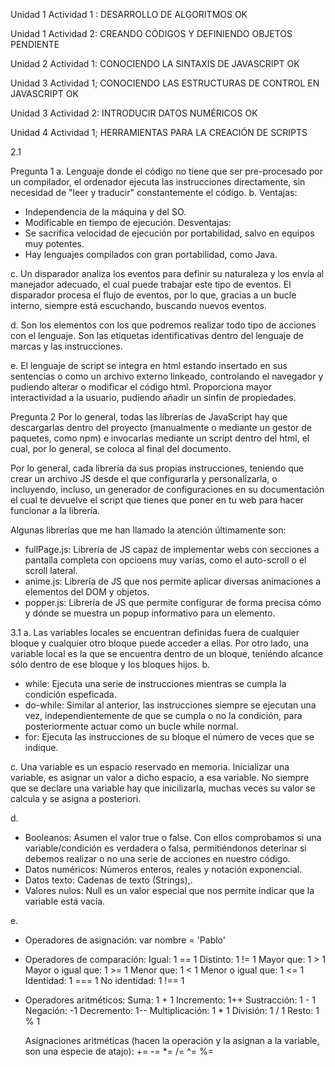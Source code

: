 Unidad 1 Actividad 1 : DESARROLLO DE ALGORITMOS OK

Unidad 1 Actividad 2: CREANDO CÓDIGOS Y DEFINIENDO OBJETOS PENDIENTE

Unidad 2 Actividad 1: CONOCIENDO LA SINTAXIS DE JAVASCRIPT OK

Unidad 3 Actividad 1; CONOCIENDO LAS ESTRUCTURAS DE CONTROL EN JAVASCRIPT OK

Unidad 3 Actividad 2: INTRODUCIR DATOS NUMÉRICOS OK

Unidad 4 Actividad 1; HERRAMIENTAS PARA LA CREACIÓN DE SCRIPTS


2.1

Pregunta 1
a. Lenguaje donde el código no tiene que ser pre-procesado por un compilador, el ordenador ejecuta las instrucciones directamente, sin necesidad de "leer y traducir" constantemente el código.
b. 
Ventajas:
- Independencia de la máquina y del SO.
- Modificable en tiempo de ejecución.
Desventajas:
- Se sacrifica velocidad de ejecución por portabilidad, salvo en equipos muy potentes.
- Hay lenguajes compilados con gran portabilidad, como Java.

c.
Un disparador analiza los eventos para definir su naturaleza y los envía al manejador adecuado, el cual puede trabajar este tipo de eventos. El disparador procesa el flujo de eventos, por lo que, gracias a un bucle interno, siempre está escuchando, buscando nuevos eventos.

d.
Son los elementos con los que podremos realizar todo tipo de acciones con el lenguaje. Son las etiquetas identificativas dentro del lenguaje de marcas y las instrucciones.

e. El lenguaje de script se integra en html estando insertado en sus sentencias o como un archivo externo linkeado, controlando el navegador y pudiendo alterar o modificar el código html. Proporciona mayor interactividad a la usuario, pudiendo añadir un sinfin de propiedades.

Pregunta 2
Por lo general, todas las líbrerías de JavaScript hay que descargarlas dentro del proyecto (manualmente o mediante un gestor de paquetes, como npm) e invocarlas mediante un script dentro del html, el cual, por lo general, se coloca al final del documento.

Por lo general, cada librería da sus propias instrucciones, teniendo que crear un archivo JS desde el que configurarla y personalizarla, o incluyendo, incluso, un generador de configuraciones en su documentación el cual te devuelve el script que tienes que poner en tu web para hacer funcionar a la librería.

Algunas librerías que me han llamado la atención últimamente son:

- fullPage.js: Librería de JS capaz de implementar webs con secciones a pantalla completa con opcioens muy varias, como el auto-scroll o el scroll lateral.
- anime.js: Librería de JS que nos permite aplicar diversas animaciones a elementos del DOM y objetos.
- popper.js: Librería de JS que permite configurar de forma precisa cómo y dónde se muestra un popup informativo para un elemento.


3.1
a. Las variables locales se encuentran definidas fuera de cualquier bloque y cualquier otro bloque puede acceder a ellas. Por otro lado, una variable local es la que se encuentra dentro de un bloque, teniéndo alcance sólo dentro de ese bloque y los bloques hijos.
b. 
- while: Ejecuta una serie de instrucciones mientras se cumpla la condición espeficada.
- do-while: Similar al anterior, las instrucciones siempre se ejecutan una vez, independientemente de que se cumpla o no la condición, para posteriormente actuar como un bucle while normal.
- for: Ejecuta las instrucciones de su bloque el número de veces que se indique.

c. Una variable es un espacio reservado en memoria. Inicializar una variable, es asignar un valor a dicho espacio, a esa variable.
No siempre que se declare una variable hay que inicilizarla, muchas veces su valor se calcula y se asigna a posteriori.

d.
- Booleanos: Asumen el valor true o false. Con ellos comprobamos si una variable/condición es verdadera o falsa, permitiéndonos deterinar si debemos realizar o no una serie de acciones en nuestro código.
- Datos numéricos: Números enteros, reales y notación exponencial.
- Datos texto: Cadenas de texto (Strings),.
- Valores nulos: Null es un valor especial que nos permite indicar que la variable está vacía.

e.
- Operadores de asignación: var nombre = 'Pablo'
- Operadores de comparación:
    Igual: 1 == 1
    Distinto: 1 != 1
    Mayor que: 1 > 1
    Mayor o igual que: 1 >= 1
    Menor que: 1 < 1
    Menor o igual que: 1 <= 1
    Identidad: 1 === 1
    No identidad: 1 !== 1
- Operadores aritméticos:
    Suma: 1 + 1
    Incremento: 1++
    Sustracción: 1 - 1
    Negación: -1
    Decremento: 1--
    Multiplicación: 1 * 1
    División: 1 / 1
    Resto: 1 % 1

    Asignaciones aritméticas (hacen la operación y la asignan a la variable, son una especie de atajo):
    +=
    -=
    *=
    /=
    ^=
    %=

